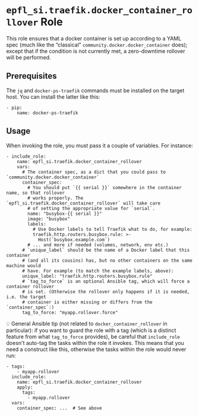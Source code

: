 # `epfl_si.traefik.docker_container_rollover` Role

This role ensures that a docker container is set up according to a YAML spec (much like the “classical” `community.docker.docker_container` does); except that if the condition is not currently met, a zero-downtime rollover will be performed.

## Prerequisites

The `jq` and `docker-ps-traefik` commands must be installed on the target host. You can install the latter like this:

```
- pip:
    name: docker-ps-traefik
```

## Usage

When invoking the role, you must pass it a couple of variables. For instance:

```
- include_role:
    name: epfl_si.traefik.docker_container_rollover
    vars:
      # The container spec, as a dict that you could pass to  `community.docker.docker_container`
      container_spec:
        # You should put `{{ serial }}` somewhere in the container name, so that rollover
        # works properly. The `epfl_si.traefik.docker_container_rollover` will take care
        # of setting the appropriate value for `serial`.
        name: "busybox-{{ serial }}"
        image: "busybox"
        labels:
          # Use Docker labels to tell Traefik what to do, for example:
          traefik.http.routers.busybox.rule: >-
            Host(`busybox.example.com`)
        # ... and more if needed (volumes, network, env etc.)
      # `unique_label` should be the name of a Docker label that this container
      # (and all its cousins) has, but no other containers on the same machine would
      # have. For example (to match the example labels, above):
      unique_label: "traefik.http.routers.busybox.rule"
      # `tag_to_force` is an optional Ansible tag, which will force a container rollover
      # is set. (Otherwise the rollover only happens if it is needed, i.e. the target
      # container is either missing or differs from the `container_spec`:)
      tag_to_force: "myapp.rollover.force"
```

💡 General Ansible tip (not related to `docker_container_rollover` in particular): if you want to guard the role with a tag (which is a distinct feature from what `tag_to_force` provides), be careful that `include_role` doesn't auto-tag the tasks within the role it invokes. This means that you need a construct like this, otherwise the tasks within the role would never run:

```
- tags:
    - myapp.rollover
  include_role:
    name: epfl_si.traefik.docker_container_rollover
    apply:
      tags:
        - myapp.rollover
  vars:
    container_spec: ...  # See above
```
